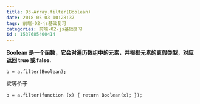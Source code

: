 ```yaml
---
title: 93-Array.filter(Boolean)
date: 2018-05-03 10:28:37
tags: 前端-02-js基础复习
categories: 前端-02-js基础复习
id : 1537685400414
---
```


**Boolean 是一个函数，它会对遍历数组中的元素，并根据元素的真假类型，对应返回 true 或 false.**


```
b = a.filter(Boolean);
```
它等价于

```
b = a.filter(function (x) { return Boolean(x); });
```
